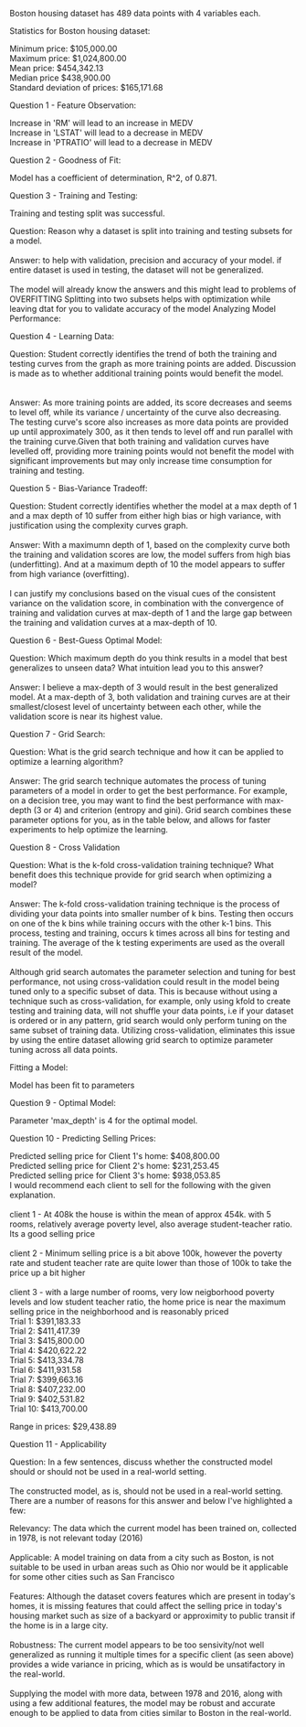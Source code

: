 Boston housing dataset has 489 data points with 4 variables each.

Statistics for Boston housing dataset:

Minimum price: $105,000.00 <br>
Maximum price: $1,024,800.00 <br>
Mean price: $454,342.13<br>
Median price $438,900.00<br>
Standard deviation of prices: $165,171.68


Question 1 - Feature Observation:

Increase in 'RM' will lead to an increase in MEDV<br>
Increase in 'LSTAT' will lead to a decrease in MEDV<br>
Increase in 'PTRATIO' will lead to a decrease in MEDV

Question 2 - Goodness of Fit:

Model has a coefficient of determination, R^2, of 0.871.

Question 3 - Training and Testing:

Training and testing split was successful.

Question: Reason why a dataset is split into training and testing subsets for a model.<br><br>
Answer: to help with validation, precision and accuracy of your model. if entire dataset is used in testing, the dataset will not be generalized.<br><br> The model will already know the answers and this might lead to problems of OVERFITTING
Splitting into two subsets helps with optimization while leaving dtat for you to validate accuracy of the model
Analyzing Model Performance:

Question 4 -  Learning Data:

Question: Student correctly identifies the trend of both the training and testing curves from the graph as more training points are added. Discussion is made as to whether additional training points would benefit the model.<br>
<br><br>Answer: As more training points are added, its score decreases and seems to level off, while its variance / uncertainty of the curve also decreasing. The testing curve's score also increases as more data points are provided up until approximately 300, as it then tends to level off and run parallel with the training curve.Given that both training and validation curves have levelled off, providing more training points would not benefit the model with significant improvements but may only increase time consumption for training and testing.

Question 5 - Bias-Variance Tradeoff:

Question: Student correctly identifies whether the model at a max depth of 1 and a max depth of 10 suffer from either high bias or high variance, with justification using the complexity curves graph.<br><br>
Answer: With a maximumn depth of 1, based on the complexity curve both the training and validation scores are low, the model suffers from high bias (underfitting). And at a maximum depth of 10 the model appears to suffer from high variance (overfitting).
<br><br>I can justify my conclusions based on the visual cues of the consistent variance on the validation score, in combination with the convergence of training and validation curves at max-depth of 1 and the large gap between the training and validation curves at a max-depth of 10.


Question 6 - Best-Guess Optimal Model:

Question: Which maximum depth do you think results in a model that best generalizes to unseen data? What intuition lead you to this answer?
<br><br>Answer: I believe a max-depth of 3 would result in the best generalized model. At a max-depth of 3, both validation and training curves are at their smallest/closest level of uncertainty between each other, while the validation score is near its highest value.

Question 7 - Grid Search:

Question: What is the grid search technique and how it can be applied to optimize a learning algorithm?
<br><br>Answer: The grid search technique automates the process of tuning parameters of a model in order to get the best performance. For example, on a decision tree, you may want to find the best performance with max-depth (3 or 4) and criterion (entropy and gini). Grid search combines these parameter options for you, as in the table below, and allows for faster experiments to help optimize the learning.


Question 8 - Cross Validation

Question: What is the k-fold cross-validation training technique? What benefit does this technique provide for grid search when optimizing a model?
<br><br>Answer: The k-fold cross-validation training technique is the process of dividing your data points into smaller number of k bins. Testing then occurs on one of the k bins while training occurs with the other k-1 bins. This process, testing and training, occurs k times across all bins for testing and training. The average of the k testing experiments are used as the overall result of the model.<br><br>
Although grid search automates the parameter selection and tuning for best performance, not using cross-validation could result in the model being tuned only to a specific subset of data. This is because without using a technique such as cross-validation, for example, only using kfold to create testing and training data, will not shuffle your data points, i.e if your dataset is ordered or in any pattern, grid search would only perform tuning on the same subset of training data. Utilizing cross-validation, eliminates this issue by using the entire dataset allowing grid search to optimize parameter tuning across all data points.


Fitting a Model:

Model has been fit to parameters 

Question 9 - Optimal Model:

Parameter 'max_depth' is 4 for the optimal model.


Question 10 - Predicting Selling Prices:

Predicted selling price for Client 1's home: $408,800.00<br>
Predicted selling price for Client 2's home: $231,253.45<br>
Predicted selling price for Client 3's home: $938,053.85<br>
I would recommend each client to sell for the following with the given explanation.<br>
<br>client 1 - At 408k the house is within the mean of approx 454k. with 5 rooms, relatively average poverty level, also average student-teacher ratio. Its a good selling price
<br><br>client 2 - Minimum selling price is a bit above 100k, however the poverty rate and student teacher rate are quite lower than those of 100k to take the price up a bit higher
<br><br>client 3 - with a large number of rooms, very low neigborhood poverty levels and low student teacher ratio, the home price is near the maximum selling price in the neighborhood and is reasonably priced
<br>Trial 1: $391,183.33<br>
Trial 2: $411,417.39<br>
Trial 3: $415,800.00<br>
Trial 4: $420,622.22<br>
Trial 5: $413,334.78<br>
Trial 6: $411,931.58<br>
Trial 7: $399,663.16<br>
Trial 8: $407,232.00<br>
Trial 9: $402,531.82<br>
Trial 10: $413,700.00<br>

Range in prices: $29,438.89

Question 11 - Applicability

Question: In a few sentences, discuss whether the constructed model should or should not be used in a real-world setting.
<br><br>The constructed model, as is, should not be used in a real-world setting. There are a number of reasons for this answer and below I've highlighted a few:

Relevancy: The data which the current model has been trained on, collected in 1978, is not relevant today (2016)
<br><br>Applicable: A model training on data from a city such as Boston, is not suitable to be used in urban areas such as Ohio nor would be it applicable for some other cities such as San Francisco
<br><br>Features: Although the dataset covers features which are present in today's homes, it is missing features that could affect the selling price in today's housing market such as size of a backyard or approximity to public transit if the home is in a large city.
<br><br>Robustness: The current model appears to be too sensivity/not well generalized as running it multiple times for a specific client (as seen above) provides a wide variance in pricing, which as is would be unsatifactory in the real-world.
<br><br>Supplying the model with more data, between 1978 and 2016, along with using a few additional features, the model may be robust and accurate enough to be applied to data from cities similar to Boston in the real-world.
